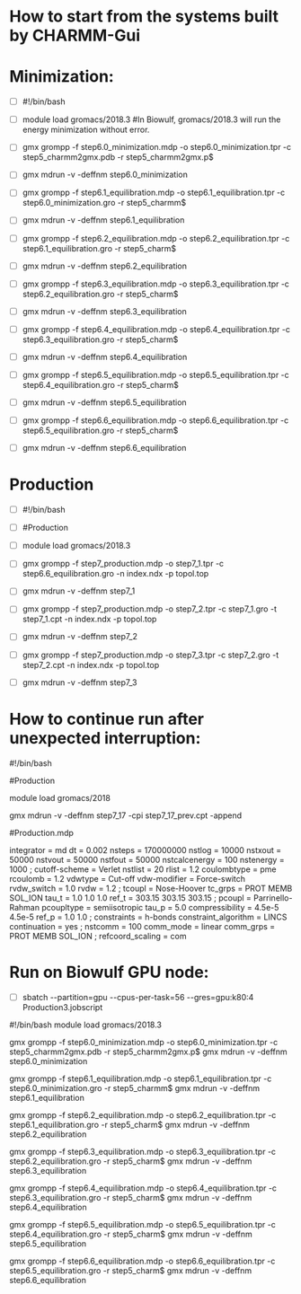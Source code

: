 # How to start from the systems built by CHARMM-Gui 

# Minimization:

- [ ] #!/bin/bash
- [ ] module load gromacs/2018.3
       #In Biowulf,  gromacs/2018.3 will run the energy minimization without error.
- [ ] gmx grompp -f step6.0_minimization.mdp -o step6.0_minimization.tpr -c step5_charmm2gmx.pdb -r step5_charmm2gmx.p$
- [ ] gmx mdrun -v -deffnm step6.0_minimization

- [ ] gmx grompp -f step6.1_equilibration.mdp -o step6.1_equilibration.tpr -c step6.0_minimization.gro -r step5_charmm$
- [ ] gmx mdrun -v -deffnm step6.1_equilibration

- [ ] gmx grompp -f step6.2_equilibration.mdp -o step6.2_equilibration.tpr -c step6.1_equilibration.gro -r step5_charm$
- [ ] gmx mdrun -v -deffnm step6.2_equilibration

- [ ] gmx grompp -f step6.3_equilibration.mdp -o step6.3_equilibration.tpr -c step6.2_equilibration.gro -r step5_charm$
- [ ] gmx mdrun -v -deffnm step6.3_equilibration

- [ ] gmx grompp -f step6.4_equilibration.mdp -o step6.4_equilibration.tpr -c step6.3_equilibration.gro -r step5_charm$
- [ ] gmx mdrun -v -deffnm step6.4_equilibration

- [ ] gmx grompp -f step6.5_equilibration.mdp -o step6.5_equilibration.tpr -c step6.4_equilibration.gro -r step5_charm$
- [ ] gmx mdrun -v -deffnm step6.5_equilibration

- [ ] gmx grompp -f step6.6_equilibration.mdp -o step6.6_equilibration.tpr -c step6.5_equilibration.gro -r step5_charm$
- [ ] gmx mdrun -v -deffnm step6.6_equilibration

# Production

- [ ] #!/bin/bash

- [ ] #Production

- [ ] module load gromacs/2018.3

- [ ] gmx grompp -f step7_production.mdp -o step7_1.tpr -c step6.6_equilibration.gro -n index.ndx -p topol.top
- [ ] gmx mdrun -v -deffnm step7_1

- [ ] gmx grompp -f step7_production.mdp -o step7_2.tpr -c step7_1.gro -t step7_1.cpt -n index.ndx -p topol.top
- [ ] gmx mdrun -v -deffnm step7_2

- [ ] gmx grompp -f step7_production.mdp -o step7_3.tpr -c step7_2.gro -t step7_2.cpt -n index.ndx -p topol.top
- [ ] gmx mdrun -v -deffnm step7_3

# How to continue run after unexpected interruption:

#!/bin/bash

#Production

module load gromacs/2018

gmx mdrun -v -deffnm step7_17 -cpi step7_17_prev.cpt -append


#Production.mdp

integrator              = md
dt                      = 0.002
nsteps                  = 170000000
nstlog                  = 10000
nstxout                 = 50000
nstvout                 = 50000
nstfout                 = 50000
nstcalcenergy           = 100
nstenergy               = 1000
;
cutoff-scheme           = Verlet
nstlist                 = 20
rlist                   = 1.2
coulombtype             = pme
rcoulomb                = 1.2
vdwtype                 = Cut-off
vdw-modifier            = Force-switch
rvdw_switch             = 1.0
rvdw                    = 1.2
;
tcoupl                  = Nose-Hoover
tc_grps                 = PROT   MEMB   SOL_ION
tau_t                   = 1.0    1.0    1.0
ref_t                   = 303.15 303.15 303.15
;
pcoupl                  = Parrinello-Rahman
pcoupltype              = semiisotropic
tau_p                   = 5.0
compressibility         = 4.5e-5  4.5e-5
ref_p                   = 1.0     1.0
;
constraints             = h-bonds
constraint_algorithm    = LINCS
continuation            = yes
;
nstcomm                 = 100
comm_mode               = linear
comm_grps               = PROT   MEMB   SOL_ION
;
refcoord_scaling        = com

# Run on Biowulf GPU node:

- [ ] sbatch --partition=gpu --cpus-per-task=56 --gres=gpu:k80:4 Production3.jobscript


#!/bin/bash
module load gromacs/2018.3

gmx grompp -f step6.0_minimization.mdp -o step6.0_minimization.tpr -c step5_charmm2gmx.pdb -r step5_charmm2gmx.p$
gmx mdrun -v -deffnm step6.0_minimization

gmx grompp -f step6.1_equilibration.mdp -o step6.1_equilibration.tpr -c step6.0_minimization.gro -r step5_charmm$
gmx mdrun -v -deffnm step6.1_equilibration

gmx grompp -f step6.2_equilibration.mdp -o step6.2_equilibration.tpr -c step6.1_equilibration.gro -r step5_charm$
gmx mdrun -v -deffnm step6.2_equilibration

gmx grompp -f step6.3_equilibration.mdp -o step6.3_equilibration.tpr -c step6.2_equilibration.gro -r step5_charm$
gmx mdrun -v -deffnm step6.3_equilibration

gmx grompp -f step6.4_equilibration.mdp -o step6.4_equilibration.tpr -c step6.3_equilibration.gro -r step5_charm$
gmx mdrun -v -deffnm step6.4_equilibration

gmx grompp -f step6.5_equilibration.mdp -o step6.5_equilibration.tpr -c step6.4_equilibration.gro -r step5_charm$
gmx mdrun -v -deffnm step6.5_equilibration

gmx grompp -f step6.6_equilibration.mdp -o step6.6_equilibration.tpr -c step6.5_equilibration.gro -r step5_charm$
gmx mdrun -v -deffnm step6.6_equilibration
